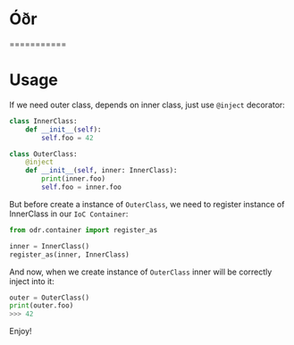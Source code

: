 # Óðr
===========
# Usage
If we need outer class, depends on inner class, just use `@inject` decorator:
```python
class InnerClass:
    def __init__(self):
        self.foo = 42

class OuterClass:
    @inject
    def __init__(self, inner: InnerClass):
        print(inner.foo)
        self.foo = inner.foo
```
But before create a instance of `OuterClass`, we need to register instance of InnerClass in our `IoC Container`:
```python
from odr.container import register_as

inner = InnerClass()
register_as(inner, InnerClass)
```
And now, when we create instance of `OuterClass` inner will be correctly inject into it:
```python
outer = OuterClass()
print(outer.foo)
>>> 42
```
Enjoy!